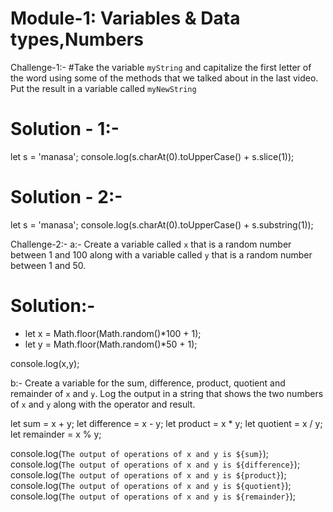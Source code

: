 
# Module-1:  Variables & Data types,Numbers 

Challenge-1:-
#Take the variable `myString` and capitalize the first letter of the word using some of the methods that we talked about in the last video. Put the result in a variable called `myNewString`


# Solution - 1:-
 let s = 'manasa';
 console.log(s.charAt(0).toUpperCase() + s.slice(1));

# Solution - 2:-
let s = 'manasa';
 console.log(s.charAt(0).toUpperCase() + s.substring(1));


 Challenge-2:- 
a:- Create a variable called `x` that is a random number between 1 and 100 along with a variable called `y` that is a random number between 1 and 50.

# Solution:- 
 - let x = Math.floor(Math.random()*100 + 1);
 - let y = Math.floor(Math.random()*50 + 1);

 console.log(x,y);



b:- Create a variable for the sum, difference, product, quotient and remainder of `x` and `y`. Log the output in a string that shows the two numbers of `x` and `y` along with the operator and result.
 
 let sum = x + y;
 let difference = x - y;
 let product = x * y;
 let quotient = x / y;
 let remainder = x % y;

  console.log(`The output of operations of x and y is ${sum}`);
  console.log(`The output of operations of x and y is ${difference}`); 
  console.log(`The output of operations of x and y is ${product}`); 
  console.log(`The output of operations of x and y is ${quotient}`);
   console.log(`The output of operations of x and y is ${remainder}`);
 